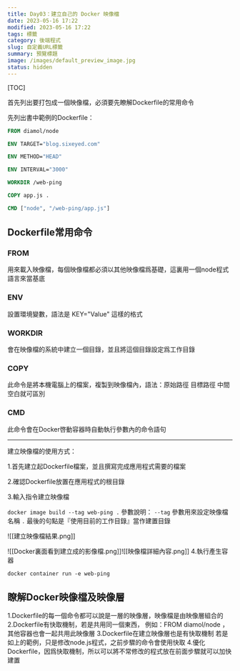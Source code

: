 ```yaml
---
title: Day03：建立自己的 Docker 映像檔
date: 2023-05-16 17:22
modified: 2023-05-16 17:22
tags: 標籤
category: 後端程式
slug: 自定義URL標籤
summary: 預覽標題
image: /images/default_preview_image.jpg
status: hidden
---
```


[TOC]

首先列出要打包成一個映像檔，必須要先瞭解Dockerfile的常用命令

先列出書中範例的Dockerfile：

```dockerfile
FROM diamol/node

ENV TARGET="blog.sixeyed.com"

ENV METHOD="HEAD"

ENV INTERVAL="3000"

WORKDIR /web-ping

COPY app.js .

CMD ["node", "/web-ping/app.js"]

```


## Dockerfile常用命令

### FROM
用來載入映像檔，每個映像檔都必須以其他映像檔爲基礎，這裏用一個node程式語言來當基底

### ENV
設置環境變數，語法是 KEY="Value"  這樣的格式

### WORKDIR
會在映像檔的系統中建立一個目錄，並且將這個目錄設定爲工作目錄

### COPY
此命令是將本機電腦上的檔案，複製到映像檔內，語法：原始路徑 目標路徑
中間空白就可區別

### CMD
此命令會在Docker啓動容器時自動執行參數內的命令語句


---

建立映像檔的使用方式：

1.首先建立起Dockerfile檔案，並且撰寫完成應用程式需要的檔案

2.確認Dockerfile放置在應用程式的根目錄

3.輸入指令建立映像檔

`docker image build --tag web-ping .`
參數說明：
`--tag` 參數用來設定映像檔名稱
`.` 最後的句點是『使用目前的工作目錄』當作建置目錄


![[建立映像檔結果.png]]


![[Docker裏面看到建立成的影像檔.png]]![[映像檔詳細內容.png]]
4.執行產生容器

`docker container run -e web-ping`


## 瞭解Docker映像檔及映像層

1.Dockerfile的每一個命令都可以說是一層的映像層，映像檔是由映像層組合的
2.Dockerfile有快取機制，若是共用同一個東西，
	例如：FROM diamol/node ，其他容器也會一起共用此映像層
3.Dockerfile在建立映像層也是有快取機制
	若是如上的範例，只是修改node.js程式，之前步驟的命令會使用快取
4.優化Dockerfile，因爲快取機制，所以可以將不常修改的程式放在前面步驟就可以加快建置